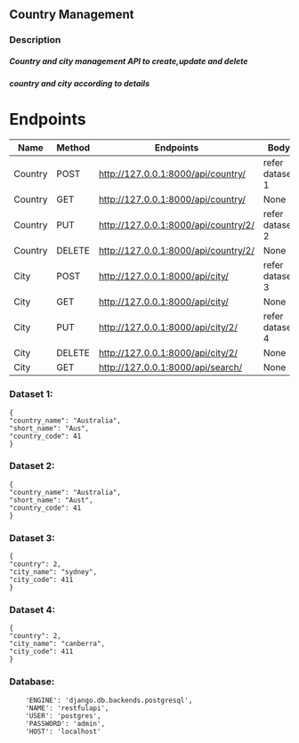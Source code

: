 ## Country Management

### Description
##### Country and city management API to create,update and delete 
##### country and city according to details

# Endpoints

Name          | Method        |               Endpoints                 |      Body            |
------------- | ------------- | --------------------------------------  | -------------------- |
Country       | POST          |  http://127.0.0.1:8000/api/country/     |   refer dataset 1    |       
Country       | GET           |  http://127.0.0.1:8000/api/country/     |   None               |
Country       | PUT           |  http://127.0.0.1:8000/api/country/2/   |   refer dataset 2    |
Country       | DELETE        |  http://127.0.0.1:8000/api/country/2/   |   None               |
City          | POST          |  http://127.0.0.1:8000/api/city/        |   refer dataset 3    |
City          | GET           |  http://127.0.0.1:8000/api/city/        |   None               |
City          | PUT           |  http://127.0.0.1:8000/api/city/2/      |   refer dataset 4    |
City          | DELETE        |  http://127.0.0.1:8000/api/city/2/      |   None               |
City          | GET           |  http://127.0.0.1:8000/api/search/      |   None               |

### Dataset 1:
    {
    "country_name": "Australia",
    "short_name": "Aus",
    "country_code": 41
    }

### Dataset 2:
    {
    "country_name": "Australia",
    "short_name": "Aust",
    "country_code": 41
    }

### Dataset 3:
    {
    "country": 2,
    "city_name": "sydney",
    "city_code": 411
    }

### Dataset 4:
    {
    "country": 2,
    "city_name": "canberra",
    "city_code": 411
    }

### Database:
<!-- Please change credentials accordingly -->
        'ENGINE': 'django.db.backends.postgresql',
        'NAME': 'restfulapi',
        'USER': 'postgres',
        'PASSWORD': 'admin',
        'HOST': 'localhost'


